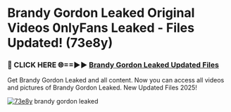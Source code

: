 # Brandy Gordon Leaked Original Videos 0nlyFans Leaked - Files Updated! (73e8y)

<h3>🔴 CLICK HERE 🌐==►► <a href="https://tinyurl.com/2wckxsce" rel="nofollow">Brandy Gordon Leaked Updated Files</a></h3>

Get Brandy Gordon Leaked and all content. Now you can access all videos and pictures of Brandy Gordon Leaked. New Updated Files 2025!

[![73e8y](https://i.imgur.com/AFduVYN.gif)](https://tinyurl.com/2wckxsce)
brandy gordon leaked